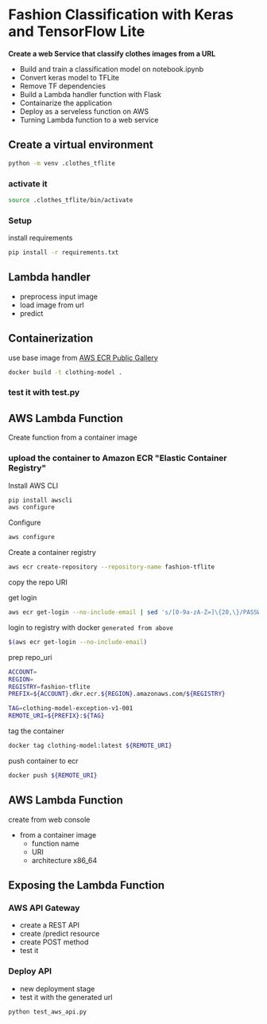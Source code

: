 # Fashion Classification with Keras and TensorFlow Lite 
**Create a web Service that classify clothes images from a URL**    
- Build and train a classification model on notebook.ipynb
- Convert keras model to TFLite 
- Remove TF dependencies
- Build a Lambda handler function with Flask
- Containarize the application
- Deploy as a serveless function on AWS
- Turning Lambda function to a web service

## Create a virtual environment 
```sh
python -m venv .clothes_tflite
```  
### activate it 
```sh
source .clothes_tflite/bin/activate
```  
### Setup 
install requirements
```sh
pip install -r requirements.txt
```     
## Lambda handler
- preprocess input image
- load image from url
- predict

## Containerization
use base image from [AWS ECR Public Gallery]('https://gallery.ecr.aws/lambda/python')
```sh
docker build -t clothing-model . 
```
### test it with test.py 

## AWS Lambda Function
Create function from a container image
### upload the container to Amazon ECR "Elastic Container Registry"
Install AWS CLI
```sh
pip install awscli
aws configure
```
Configure 
```sh
aws configure
```
Create a container registry
```sh
aws ecr create-repository --repository-name fashion-tflite
```

copy the repo URI

get login
```sh
aws ecr get-login --no-include-email | sed 's/[0-9a-zA-Z=]\{20,\}/PASSWORD/g'
```
login to registry with docker `generated from above`

```sh
$(aws ecr get-login --no-include-email)
```
prep repo_uri
```sh
ACCOUNT=
REGION=
REGISTRY=fashion-tflite
PREFIX=${ACCOUNT}.dkr.ecr.${REGION}.amazonaws.com/${REGISTRY}

TAG=clothing-model-exception-v1-001
REMOTE_URI=${PREFIX}:${TAG}
```

tag the container
```sh
docker tag clothing-model:latest ${REMOTE_URI}
```
push container to ecr
```sh
docker push ${REMOTE_URI}
```

## AWS Lambda Function
create from web console
- from a container image
    - function name
    - URI
    - architecture x86_64

## Exposing the Lambda Function
### AWS API Gateway
- create a REST API
- create /predict resource
- create POST method
- test it    

### Deploy API   
- new deployment stage
- test it with the generated url
```sh
python test_aws_api.py
```